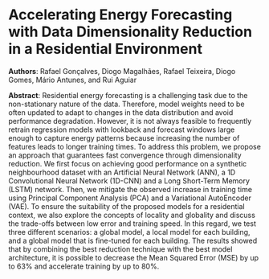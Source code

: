 # Accelerating Energy Forecasting with Data Dimensionality Reduction in a Residential Environment
**Authors**: Rafael Gonçalves, Diogo Magalhães, Rafael Teixeira, Diogo Gomes, Mário Antunes, and Rui Aguiar

**Abstract**: Residential energy forecasting is a challenging task due to the non-stationary nature of the data. Therefore, model weights need to be often updated to adapt to changes in the data distribution and avoid performance degradation. However, it is not always feasible to frequently retrain regression models with lookback and forecast windows large enough to capture energy patterns because increasing the number of features leads to longer training times. To address this problem, we propose an approach that guarantees fast convergence through dimensionality reduction. We first focus on achieving good performance on a synthetic neighbourhood dataset with an Artificial Neural Network (ANN), a 1D Convolutional Neural Network (1D-CNN) and a Long Short-Term Memory (LSTM) network. Then, we mitigate the observed increase in training time using Principal Component Analysis (PCA) and a Variational AutoEncoder (VAE). To ensure the suitability of the proposed models for a residential context, we also explore the concepts of locality and globality and discuss the trade-offs between low error and training speed. In this regard, we test three different scenarios: a global model, a local model for each building, and a global model that is fine-tuned for each building. The results showed that by combining the best reduction technique with the best model architecture, it is possible to decrease the Mean Squared Error (MSE) by up to 63% and accelerate training by up to 80%.
